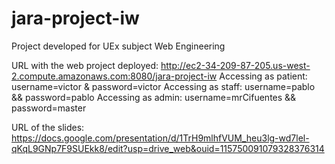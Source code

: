 # jara-project-iw
Project developed for UEx subject Web Engineering

URL with the web project deployed: http://ec2-34-209-87-205.us-west-2.compute.amazonaws.com:8080/jara-project-iw
Accessing as patient: username=victor & password=victor
Accessing as staff: username=pablo && password=pablo
Accessing as admin: username=mrCifuentes && password=master

URL of the slides: https://docs.google.com/presentation/d/1TrH9mlhfVUM_heu3lg-wd7lel-qKqL9GNp7F9SUEkk8/edit?usp=drive_web&ouid=115750091079328376314
